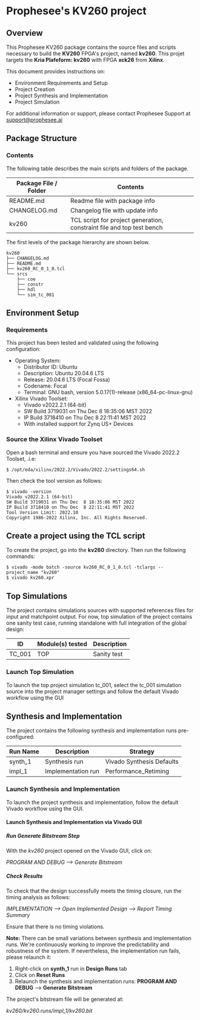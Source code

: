 **Prophesee's KV260 project**
==========================================

Overview
--------

This Prophesee KV260 package contains the source files and scripts necessary to build the **KV260** FPGA's project, named **kv260**. This projet targets the **Kria Plafeform: kv260** with FPGA **xck26** from **Xilinx**.

This document provides instructions on:
- Environment Requirements and Setup
- Project Creation
- Project Synthesis and Implementation
- Project Simulation

For additional information or support, please contact Prophesee Support at [support@prophesee.ai](mailto:support@prophesee.ai)

Package Structure
-----------------

### Contents

The following table describes the main scripts and folders of the package.

| Package File / Folder                   | Contents                                                                    |
| --------------------------------------- | --------------------------------------------------------------------------- |
| README.md                               | Readme file with package info                                               |
| CHANGELOG.md                            | Changelog file with update info                                             |
| kv260                                   | TCL script for project generation, constraint file and top test bench       |


The first levels of the package hierarchy are shown below.

```
kv260
├── CHANGELOG.md
├── README.md
├── kv260_RC_0_1_0.tcl
└── srcs
    ├── coe
    ├── constr
    ├── hdl
    └── sim_tc_001
```


## Environment Setup

### Requirements

This project has been tested and validated using the following configuration:

- Operating System:
  - Distributor ID: Ubuntu
  - Description: Ubuntu 20.04.6 LTS
  - Release: 20.04.6 LTS (Focal Fossa)
  - Codename: Focal
  - Terminal: GNU bash, version 5.0.17(1)-release (x86_64-pc-linux-gnu)
- Xilinx Vivado Toolset:
  - Vivado v2022.2.1 (64-bit)
  - SW Build 3719031 on Thu Dec  8 18:35:06 MST 2022
  - IP Build 3718410 on Thu Dec  8 22:11:41 MST 2022
  - With installed support for Zynq US+ Devices

### Source the Xilinx Vivado Toolset
Open a bash terminal and ensure you have sourced the Vivado 2022.2 Toolset, .i.e:
```
$ /opt/eda/xilinx/2022.2/Vivado/2022.2/settings64.sh
```
Then check the tool version as follows:
```
$ vivado -version
Vivado v2022.2.1 (64-bit)
SW Build 3719031 on Thu Dec  8 18:35:06 MST 2022
IP Build 3718410 on Thu Dec  8 22:11:41 MST 2022
Tool Version Limit: 2022.10
Copyright 1986-2022 Xilinx, Inc. All Rights Reserved.
```

## Create a project using the TCL script

To create the project, go into the **kv260** directory.
Then run the following commands:

```
$ vivado -mode batch -source kv260_RC_0_1_0.tcl -tclargs --project_name "kv260"
$ vivado kv260.xpr
```

## Top Simulations

The project contains simulations sources with supported references files for input and matchpoint output.
For now, top simulation of the project contains one sanity test case, running standalone with full integration of the global design:

| ID     | Module(s) tested   | Description               |
| ------ | ------------------ | ------------------------- |
| TC_001 | TOP                | Sanity test               |

### Launch Top Simulation

To launch the top project simulation tc_001, select the tc_001 simulation source into the project manager settings and follow the default Vivado workflow using the GUI

## Synthesis and Implementation

The project contains the following synthesis and implementation runs pre-configured:

| Run Name | Description        | Strategy                  |
| -------- | ------------------ | ------------------------- |
| synth_1  | Synthesis run      | Vivado Synthesis Defaults |
| impl_1   | Implementation run | Performance_Retiming      |

### Launch Synthesis and Implementation

To launch the project synthesis and implementation, follow the default Vivado workflow using the GUI.

#### Launch Synthesis and Implementation via Vivado GUI

##### Run Generate Bitstream Step

With the *kv260* project opened on the Vivado GUI, click on:

*PROGRAM AND DEBUG --> Generate Bitstream*

##### Check Results

To check that the design successfully meets the timing closure, run the timing analysis as follows:

*IMPLEMENTATION --> Open Implemented Design --> Report Timing Summary*

Ensure that there is no timing violations.

**Note:** There can be small variations between synthesis and implementation runs.
We're continuously working to improve the predictability and robustness of the system.
If nevertheless, the implementation run fails, please relaunch it:
1. Right-click on **synth_1** run in **Design Runs** tab
2. Click on **Reset Runs**
3. Relaunch the synthesis and implementation runs: **PROGRAM AND DEBUG** --> **Generate Bitstream**

The project's bitstream file will be generated at:

*kv260/kv260.runs/impl_1/kv260.bit*
